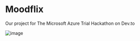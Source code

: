 # Moodflix
Our project for The Microsoft Azure Trial Hackathon on Dev.to

![image](https://user-images.githubusercontent.com/2757486/153283105-321fa94b-9651-47ce-b48b-6789ea6656fb.png)
